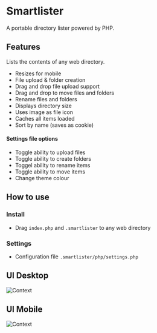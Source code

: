 # Smartlister
A portable directory lister powered by PHP.

## Features
Lists the contents of any web directory.
 - Resizes for mobile
 - File upload & folder creation
 - Drag and drop file upload support
 - Drag and drop to move files and folders
 - Rename files and folders
 - Displays directory size
 - Uses image as file icon
 - Caches all items loaded
 - Sort by name (saves as cookie)
 
#### Settings file options
 - Toggle ability to upload files
 - Toggle ability to create folders
 - Toggel ability to rename items
 - Toggle ability to move items
 - Change theme colour

## How to use
### Install
 - Drag `index.php` and `.smartlister` to any web directory
 
### Settings
 - Configuration file `.smartlister/php/settings.php`

## UI Desktop
![Context](https://i.imgur.com/9et9Oou.png)

## UI Mobile
![Context](https://i.imgur.com/xFoIbqz.png)
